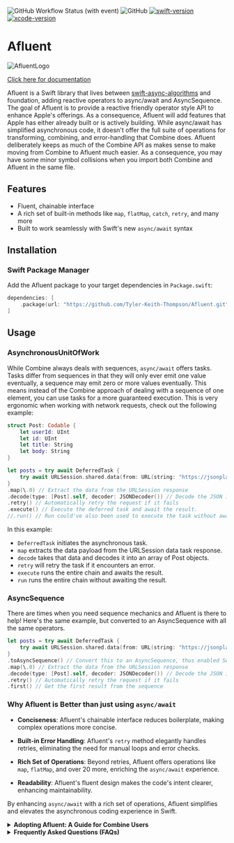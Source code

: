 ![GitHub Workflow Status (with event)](https://img.shields.io/github/actions/workflow/status/Tyler-keith-thompson/Afluent/trunk.yml) ![GitHub](https://img.shields.io/github/license/Tyler-keith-thompson/Afluent) [![swift-version](https://img.shields.io/badge/swift-5.8-brightgreen.svg)](https://github.com/apple/swift) [![xcode-version](https://img.shields.io/badge/xcode-14+-brightgreen)](https://developer.apple.com/xcode/)

# Afluent
![AfluentLogo](https://github.com/Tyler-Keith-Thompson/Afluent/assets/33705774/ba1b24b2-cd70-4c9c-824a-e89ee89348a8)


[Click here for documentation](https://tyler-keith-thompson.github.io/Afluent/documentation/afluent/)

Afluent is a Swift library that lives between [swift-async-algorithms](https://github.com/apple/swift-async-algorithms) and foundation, adding reactive operators to async/await and AsyncSequence. The goal of Afluent is to provide a reactive friendly operator style API to enhance Apple's offerings. As a consequence, Afluent will add features that Apple has either already built or is actively building.
While async/await has simplified asynchronous code, it doesn't offer the full suite of operations for transforming, combining, and error-handling that Combine does. Afluent deliberately keeps as much of the Combine API as makes sense to make moving from Combine to Afluent much easier. As a consequence, you may have some minor symbol collisions when you import both Combine and Afluent in the same file.

## Features
- Fluent, chainable interface
- A rich set of built-in methods like `map`, `flatMap`, `catch`, `retry`, and many more
- Built to work seamlessly with Swift's new `async/await` syntax

## Installation

### Swift Package Manager

Add the Afluent package to your target dependencies in `Package.swift`:

```swift
dependencies: [
    .package(url: "https://github.com/Tyler-Keith-Thompson/Afluent.git", from: "0.3.0")
]
```


## Usage

### AsynchronousUnitOfWork
While Combine always deals with sequences, `async/await` offers tasks. Tasks differ from sequences in that they will only ever emit one value eventually, a sequence may emit zero or more values eventually. This means instead of the Combine approach of dealing with a sequence of one element, you can use tasks for a more guaranteed execution. This is very ergonomic when working with network requests, check out the following example:
```swift
struct Post: Codable {
    let userId: UInt
    let id: UInt
    let title: String
    let body: String
}

let posts = try await DeferredTask {
    try await URLSession.shared.data(from: URL(string: "https://jsonplaceholder.typicode.com/posts")!)
}
.map(\.0) // Extract the data from the URLSession response
.decode(type: [Post].self, decoder: JSONDecoder()) // Decode the JSON into an array of `Post` objects
.retry() // Automatically retry the request if it fails
.execute() // Execute the deferred task and await the result.
//.run() // Run could've also been used to execute the task without awaiting the result.
```

In this example:

- `DeferredTask` initiates the asynchronous task.
- `map` extracts the data payload from the URLSession data task response.
- `decode` takes that data and decodes it into an array of Post objects.
- `retry` will retry the task if it encounters an error.
- `execute` runs the entire chain and awaits the result.
- `run` runs the entire chain without awaiting the result.

### AsyncSequence
There are times when you need sequence mechanics and Afluent is there to help! Here's the same example, but converted to an AsyncSequence with all the same operators.
```swift
let posts = try await DeferredTask {
    try await URLSession.shared.data(from: URL(string: "https://jsonplaceholder.typicode.com/posts")!)
}
.toAsyncSequence() // Convert this to an AsyncSequence, thus enabled Swift Async Algorithms and standard library methods
.map(\.0) // Extract the data from the URLSession response
.decode(type: [Post].self, decoder: JSONDecoder()) // Decode the JSON into an array of `Post` objects
.retry() // Automatically retry the request if it fails
.first() // Get the first result from the sequence
```

### Why Afluent is Better than just using `async/await`

- **Conciseness**: Afluent's chainable interface reduces boilerplate, making complex operations more concise.
  
- **Built-in Error Handling**: Afluent's `retry` method elegantly handles retries, eliminating the need for manual loops and error checks.
  
- **Rich Set of Operations**: Beyond retries, Afluent offers operations like `map`, `flatMap`, and over 20 more, enriching the `async/await` experience.

- **Readability**: Afluent's fluent design makes the code's intent clearer, enhancing maintainability.

By enhancing `async/await` with a rich set of operations, Afluent simplifies and elevates the asynchronous coding experience in Swift.

<details>
  <summary><strong>Adopting Afluent: A Guide for Combine Users</strong></summary>

If you're familiar with Combine and are looking to transition to Afluent, this guide will help you understand the similarities and differences, making your adoption process smoother. Afluent deliberately uses an API that is very similar to Combine, making the transition easier.

### Key Differences:

1. **Asynchronous Units of Work vs. Publishers vs. AsyncSequence**: 
- In Combine, you work with `Publishers`. 
- In Afluent, there are 2 choices. 
    - For an asynchronous operation that emits one value eventually, use `AsynchonousUnitOfWork`. This is perfect for network requests or other "one-time" async operations and comes with all the operators that Combine comes with (including `share`).
    - For async operations that emit multiple values over time, use `AsyncSequence` and simply rely on Afluent operators that extend both the standard library and Apple's open source Swift Async Algorithms package. This does not have 100% parity with Combine on its own, but almost entirely gives the same operators as Combine when combined with both of Apple's libraries.

2. **Built for `async/await`**: Afluent is designed around Swift's `async/await` ans `AsyncSequence` syntax, making it a natural fit for the new concurrency model.

### Mapping Combine to Afluent:

- **`Just` and `Future`**: In Combine, you might use `Just` for immediate values and `Future` for asynchronous operations.
    - For an `AsynchronousUnitOfWork` `DeferredTask` will replace both `Just` and `Future`.
    - For `AsyncSequence` Afluent offers a `Just` sequence and the standard library's `AsyncStream` or `AsyncThrowingStream` provide the same mechanics as Combine's `Future`.

- **`map`, `flatMap`, `filter`, `merge`, `zip`, etc...**:
    - For an `AsynchronousUnitOfWork` the operators that make sense are all available within Afluent directly. For example, `map`, and `flatMap` make perfect sense, but `filter` doesn't, because an `AsynchronousUnitOfWork` only ever emits one value.
    - For an `AsyncSequence` these operators are almost entirely provided by either Foundation or AsyncAlgorithms. 

- **`catch` and `retry`**: Afluent provides these methods, similar to Combine, to handle errors and retry operations.

- **`assign`**: Afluent also has an `assign` operator, similar to Combine's.

- **`sink` and `subscribe`**:
    - For an `AsynchronousUnitOfWork` `subscribe` is the method Afluent provides. It's deliberately a little different than `sink` as only one value will be emitted. However, they serve the same general purpose.
    - For an `AsyncSequence` Afluent provides a `sink` method that works the same way Combine's does.

### Transition Tips:

1. **Understand the Scope**:
    - If you only emit one value eventually, Afluent can completely replace Combine. You'll probably use a `DeferredTask` and go from there.
    - If you emit multiple values over time, you'll probably want to use a combination of Afluent, Foundation, and AsyncAlgorithms to supplement Combine. With all 3 of these you can get the majority of behavior Combine offered.

2. **Embrace the Differences**: Afluent does not have a customizable `Failure` type like publishers in Combine. Every `AsynchronousUnitOfWork` can throw a `CancellationError`, making the failure type always `Error`.

3. **Use Documentation**: Afluent's [documentation](https://tyler-keith-thompson.github.io/Afluent/documentation/afluent/) is a valuable resource. Refer to it often as you transition.

4. **Join the Community**: Engage with other Afluent users on GitHub. Sharing experiences and solutions can be beneficial.

Remember, while Afluent and Combine have similarities, they are distinct libraries with their own strengths. Embrace the learning curve, and soon you'll be leveraging the power of Afluent in your projects.

</details>


<details>
  <summary><strong>Frequently Asked Questions (FAQs)</strong></summary>
  
  **1. How can I contribute to Afluent or report issues?**  
  Afluent is hosted on GitHub. You can fork the repository, make changes, and submit a pull request. For reporting issues, open a new issue on the GitHub repository with a detailed description.

  **2. Why isn't there a `share` operator for sequences?**  
  Afluent strives to not interfere with ongoing work from Apple. The desire for multicast or share functionality has been strong in the community and the [swift-async-algorithms team is working on a broadcast operator to help](https://github.com/apple/swift-async-algorithms). It's also worth noting that solving this problem is non-trivial, like timing operations. As a consequence, the Afluent team prefers to leave that complexity to Apple to manage.

  **3. If you won't build `share` why did you build `Deferred`?**  
  It's worth noting that the async algorithms team introduced a `deferred` global function that operates similarly to Afluent's `Deferred` sequence. The reason Afluent implemented this was because of the ease of implementation coupled with the more immediate need. At the time of writing Async Algorithms will not release `deferred` until v1.1 and Afluent can fill the gap easily until that happens. 

  **4. Why is it Afluent and not Affluent?**
  Async/Await + Fluent == Afluent

</details>
